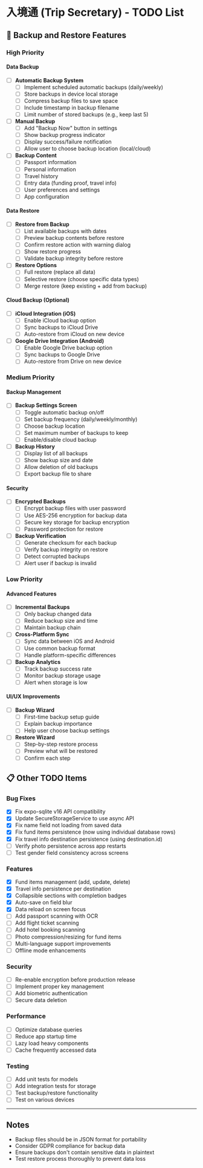 # 入境通 (Trip Secretary) - TODO List

## 🔄 Backup and Restore Features

### High Priority

#### Data Backup
- [ ] **Automatic Backup System**
  - [ ] Implement scheduled automatic backups (daily/weekly)
  - [ ] Store backups in device local storage
  - [ ] Compress backup files to save space
  - [ ] Include timestamp in backup filename
  - [ ] Limit number of stored backups (e.g., keep last 5)

- [ ] **Manual Backup**
  - [ ] Add "Backup Now" button in settings
  - [ ] Show backup progress indicator
  - [ ] Display success/failure notification
  - [ ] Allow user to choose backup location (local/cloud)

- [ ] **Backup Content**
  - [ ] Passport information
  - [ ] Personal information
  - [ ] Travel history
  - [ ] Entry data (funding proof, travel info)
  - [ ] User preferences and settings
  - [ ] App configuration

#### Data Restore
- [ ] **Restore from Backup**
  - [ ] List available backups with dates
  - [ ] Preview backup contents before restore
  - [ ] Confirm restore action with warning dialog
  - [ ] Show restore progress
  - [ ] Validate backup integrity before restore

- [ ] **Restore Options**
  - [ ] Full restore (replace all data)
  - [ ] Selective restore (choose specific data types)
  - [ ] Merge restore (keep existing + add from backup)

#### Cloud Backup (Optional)
- [ ] **iCloud Integration (iOS)**
  - [ ] Enable iCloud backup option
  - [ ] Sync backups to iCloud Drive
  - [ ] Auto-restore from iCloud on new device

- [ ] **Google Drive Integration (Android)**
  - [ ] Enable Google Drive backup option
  - [ ] Sync backups to Google Drive
  - [ ] Auto-restore from Drive on new device

### Medium Priority

#### Backup Management
- [ ] **Backup Settings Screen**
  - [ ] Toggle automatic backup on/off
  - [ ] Set backup frequency (daily/weekly/monthly)
  - [ ] Choose backup location
  - [ ] Set maximum number of backups to keep
  - [ ] Enable/disable cloud backup

- [ ] **Backup History**
  - [ ] Display list of all backups
  - [ ] Show backup size and date
  - [ ] Allow deletion of old backups
  - [ ] Export backup file to share

#### Security
- [ ] **Encrypted Backups**
  - [ ] Encrypt backup files with user password
  - [ ] Use AES-256 encryption for backup data
  - [ ] Secure key storage for backup encryption
  - [ ] Password protection for restore

- [ ] **Backup Verification**
  - [ ] Generate checksum for each backup
  - [ ] Verify backup integrity on restore
  - [ ] Detect corrupted backups
  - [ ] Alert user if backup is invalid

### Low Priority

#### Advanced Features
- [ ] **Incremental Backups**
  - [ ] Only backup changed data
  - [ ] Reduce backup size and time
  - [ ] Maintain backup chain

- [ ] **Cross-Platform Sync**
  - [ ] Sync data between iOS and Android
  - [ ] Use common backup format
  - [ ] Handle platform-specific differences

- [ ] **Backup Analytics**
  - [ ] Track backup success rate
  - [ ] Monitor backup storage usage
  - [ ] Alert when storage is low

#### UI/UX Improvements
- [ ] **Backup Wizard**
  - [ ] First-time backup setup guide
  - [ ] Explain backup importance
  - [ ] Help user choose backup settings

- [ ] **Restore Wizard**
  - [ ] Step-by-step restore process
  - [ ] Preview what will be restored
  - [ ] Confirm each step

## 📋 Other TODO Items

### Bug Fixes
- [x] Fix expo-sqlite v16 API compatibility
- [x] Update SecureStorageService to use async API
- [x] Fix name field not loading from saved data
- [x] Fix fund items persistence (now using individual database rows)
- [x] Fix travel info destination persistence (using destination.id)
- [ ] Verify photo persistence across app restarts
- [ ] Test gender field consistency across screens

### Features
- [x] Fund items management (add, update, delete)
- [x] Travel info persistence per destination
- [x] Collapsible sections with completion badges
- [x] Auto-save on field blur
- [x] Data reload on screen focus
- [ ] Add passport scanning with OCR
- [ ] Add flight ticket scanning
- [ ] Add hotel booking scanning
- [ ] Photo compression/resizing for fund items
- [ ] Multi-language support improvements
- [ ] Offline mode enhancements

### Security
- [ ] Re-enable encryption before production release
- [ ] Implement proper key management
- [ ] Add biometric authentication
- [ ] Secure data deletion

### Performance
- [ ] Optimize database queries
- [ ] Reduce app startup time
- [ ] Lazy load heavy components
- [ ] Cache frequently accessed data

### Testing
- [ ] Add unit tests for models
- [ ] Add integration tests for storage
- [ ] Test backup/restore functionality
- [ ] Test on various devices

---

## Notes
- Backup files should be in JSON format for portability
- Consider GDPR compliance for backup data
- Ensure backups don't contain sensitive data in plaintext
- Test restore process thoroughly to prevent data loss
